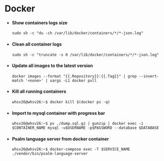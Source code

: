 # Docker

- #### Show containers logs size
  ```console
  sudo sh -c "du -ch /var/lib/docker/containers/*/*-json.log" 
  ```

- #### Clean all container logs
  ```console
  sudo sh -c "truncate -s 0 /var/lib/docker/containers/*/*-json.log" 
  ```

- #### Update all images to the latest version
  ```console
  docker images --format "{{.Repository}}:{{.Tag}}" | grep --invert-match '<none>' | xargs -L1 docker pull
  ```

- #### Kill all running containers 
  ```console
  whsv26@whsv26:~$ docker kill $(docker ps -q) 
  ```

- #### Import to mysql container with progress bar
  ```console
  whsv26@whsv26:~$ pv ./dump.sql.gz | gunzip | docker exec -i $CONTAINER_NAME mysql -u$USERNAME -p$PASSWORD --database $DATABASE 
  ```

- #### Psalm language server from docker container 
  ```console
  whsv26@whsv26:~$ docker-compose exec -T $SERVICE_NAME ./vendor/bin/psalm-language-server 
  ```
